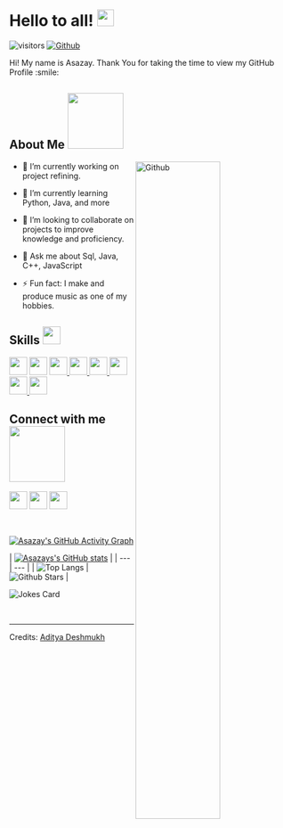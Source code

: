 <h1> Hello to all! <img src = "https://raw.githubusercontent.com/MartinHeinz/MartinHeinz/master/wave.gif" width = 30px> </h1>
<p align='center'>
</p>


![visitors](https://visitor-badge.glitch.me/badge?page_id=Asazay.Asazay)
[![Github](https://img.shields.io/github/followers/Aditya664?label=Follow&style=social)](https://github.com/Aditya664)

<div size='20px'> Hi! My name is Asazay. Thank You for taking the time to view my GitHub Profile :smile: 
</div>

<h2> About Me <img src = "https://media0.giphy.com/media/KDDpcKigbfFpnejZs6/giphy.gif?cid=ecf05e47oy6f4zjs8g1qoiystc56cu7r9tb8a1fe76e05oty&rid=giphy.gif" width = 100px></h2>

<img width="55%" align="right" alt="Github" src="https://raw.githubusercontent.com/onimur/.github/master/.resources/git-header.svg" />

- 🔭 I’m currently working on project refining.
  
- 🌱 I’m currently learning Python, Java, and more
  
- 👯 I’m looking to collaborate on projects to improve knowledge and proficiency.
  
- 💬 Ask me about Sql, Java, C++, JavaScript
  
- ⚡ Fun fact: I make and produce music as one of my hobbies.

<h2> Skills <img src = "https://media2.giphy.com/media/QssGEmpkyEOhBCb7e1/giphy.gif?cid=ecf05e47a0n3gi1bfqntqmob8g9aid1oyj2wr3ds3mg700bl&rid=giphy.gif" width = 32px> </h2>
<a href = 'https://www.java.com/' > <img width='32px' src='https://cdn.worldvectorlogo.com/logos/java.svg'/></a>
<a href = 'https://isocpp.org/' > <img width= '32px' src= 'https://isocpp.org/assets/images/cpp_logo.png'/></a>
<a href= 'https://www.python.org/' > <img width ='32px' src ='https://raw.githubusercontent.com/rahulbanerjee26/githubAboutMeGenerator/main/icons/python.svg'> </a>
<a href= 'https://react.dev/' > <img width ='32px' src ='https://raw.githubusercontent.com/rahulbanerjee26/githubAboutMeGenerator/main/icons/reactjs.svg'> </a>
<a href= 'https://www.javascript.com/' > <img width ='32px' src ='https://raw.githubusercontent.com/rahulbanerjee26/githubAboutMeGenerator/main/icons/javascript.svg'> </a>
<a href= 'https://www.sqlite.org/' > <img width ='32px' src ='https://raw.githubusercontent.com/rahulbanerjee26/githubAboutMeGenerator/main/icons/sqlite.svg'> </a>
<a href = 'https://developer.mozilla.org/en-US/docs/Web/CSS' > <img width ='32px' src ='https://raw.githubusercontent.com/rahulbanerjee26/githubAboutMeGenerator/main/icons/css.svg'> </a>
<a href= 'https://developer.mozilla.org/en-US/docs/Web/HTML' > <img width ='32px' src ='https://raw.githubusercontent.com/rahulbanerjee26/githubAboutMeGenerator/main/icons/html.svg'> </a>


<h2> Connect with me <img src='https://raw.githubusercontent.com/ShahriarShafin/ShahriarShafin/main/Assets/handshake.gif' width="100px"> </h2>
<a href = 'https://www.linkedin.com/in/asazay/'> <img width = '32px' align= 'center' src="https://raw.githubusercontent.com/rahulbanerjee26/githubAboutMeGenerator/main/icons/linked-in-alt.svg"/></a> 
<a href = 'https://www.github.com/Asazay'> <img width = '32px' align= 'center' src="https://raw.githubusercontent.com/rahulbanerjee26/githubAboutMeGenerator/main/icons/github.svg"/></a>
<a href = 'https://docs.google.com/document/d/1hLCIACp-OzWJ0_yvLYq4rkkrv208FbDvIWy3c7EEn9Y/pub'> <img width= '32px' align= 'center' src='https://i.imgur.com/1C4vCgV.png'/></a>
  
<br>
<br>
  <br>
  
[![Asazay's GitHub Activity Graph](https://activity-graph.herokuapp.com/graph?username=Aditya664&theme=tokyonight)](https://git.io/praveenscience)

| [![Asazays's GitHub stats](https://github-readme-stats.vercel.app/api?username=Asazay)](https://github.com/anuraghazra/github-readme-stats) |
| --- | --- |
| ![Top Langs](https://github-readme-stats.vercel.app/api/top-langs/?username=Asazay&theme=tokyonight) | ![Github Stars](https://github-readme-stats.vercel.app/api?username=Asazay&show_icons=true&locale=en&count_private=true&hide_rank=true&custom_title=My%20GitHub%20Stats&disable_animations=true&theme=tokyonight) |

![Jokes Card](https://readme-jokes.vercel.app/api?theme=tokyonight)


<br>


-----
Credits: [Aditya Deshmukh](https://github.com/Aditya664)
